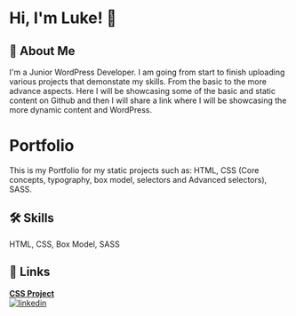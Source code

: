 
# Hi, I'm Luke! 👋


## 🚀 About Me
I'm a Junior WordPress Developer.
I am going from start to finish uploading various projects that demonstate my skills.
From the basic to the more advance aspects.
Here I will be showcasing some of the basic and static content on Github and then I will share a link where I will be showcasing the more dynamic content and WordPress.


# Portfolio 

This is my Portfolio for my static projects such as: HTML, CSS (Core concepts, typography, box model, selectors and Advanced selectors), SASS.


## 🛠 Skills
 HTML, CSS, Box Model, SASS


## 🔗 Links
[<b>CSS Project</b>](https://lukemersh.github.io/CSS-Project/)<br/>
[![linkedin](https://img.shields.io/badge/linkedin-0A66C2?style=for-the-badge&logo=linkedin&logoColor=white)](https://www.linkedin.com/in/luke-mersh-88b11254/)


